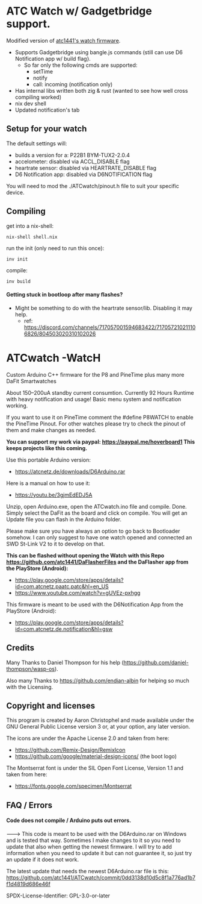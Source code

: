 # ATC Watch w/ Gadgetbridge support.
Modified version of [atc1441's watch firmware](https://github.com/atc1441/ATCwatch).

- Supports Gadgetbridge using bangle.js commands (still can use D6 Notification app w/ build flag}.
  - So far only the following cmds are supported:
    - setTime
    - notify
    - call: incoming (notification only)
- Has internal libs written both zig & rust (wanted to see how well cross compiling worked)
- nix dev shell
- Updated notification's tab

## Setup for your watch
The default settings will:
 - builds a version for a: P22B1  BYM-TUX2-2.0.4
 - accelometer: disabled via ACCL_DISABLE flag
 - heartrate sensor: disabled via HEARTRATE_DISABLE flag
 - D6 Notification app: disabled via D6NOTIFICATION flag

You will need to mod the ./ATCwatch/pinout.h file to suit your specific device.

## Compiling
get into a nix-shell:
```
nix-shell shell.nix
```

run the init (only need to run this once):
```
inv init
```

compile:
```
inv build
```

#### Getting stuck in bootloop after many flashes?
- Might be something to do with the heartrate sensor/lib. Disabling it may help.
  - ref: https://discord.com/channels/717057001594683422/717057210211106826/804503020310102026




# ATCwatch  -WatcH
Custom Arduino C++ firmware for the P8 and PineTime plus many more DaFit Smartwatches

About 150–200uA standby current consumtion. Currently 92 Hours Runtime with heavy notification and usage!
Basic menu system and notification working.

If you want to use it on PineTime comment the #define P8WATCH to enable the PineTime Pinout. 
For other watches please try to check the pinout of them and make changes as needed.

**You can support my work via paypal: https://paypal.me/hoverboard1 This keeps projects like this coming.**

Use this portable Arduino version:
- https://atcnetz.de/downloads/D6Arduino.rar

Here is a manual on how to use it:
- https://youtu.be/3gjmEdEDJ5A

Unzip, open Arduino.exe, open the ATCwatch.ino file and compile. Done.
Simply select the DaFit as the board and click on compile. You will get an Update file you can flash in the Arduino folder.

Please make sure you have always an option to go back to Bootloader somehow. I can only suggest to have one watch opened and connected an SWD St-Link V2 to it to develop on that.


**This can be flashed without opening the Watch with this Repo https://github.com/atc1441/DaFlasherFiles and the DaFlasher app from the PlayStore (Android):**
- https://play.google.com/store/apps/details?id=com.atcnetz.paatc.patc&hl=en_US
- https://www.youtube.com/watch?v=gUVEz-pxhgg

This firmware is meant to be used with the D6Notification App from the PlayStore (Android):
- https://play.google.com/store/apps/details?id=com.atcnetz.de.notification&hl=gsw

## Credits
Many Thanks to Daniel Thompson for his help (https://github.com/daniel-thompson/wasp-os).

Also many Thanks to https://github.com/endian-albin for helping so much with the Licensing.

## Copyright and licenses

This program is created by Aaron Christophel and made available under the GNU General Public License version 3 or, at your option, any later version.

The icons are under the Apache License 2.0 and taken from here:
- https://github.com/Remix-Design/RemixIcon
- https://github.com/google/material-design-icons/ (the boot logo)

The Montserrat font is under the SIL Open Font License, Version 1.1 and taken from here:
- https://fonts.google.com/specimen/Montserrat

## FAQ / Errors
#### Code does not compile / Arduino puts out errors.
---> This code is meant to be used with the D6Arduino.rar on Windows and is tested that way. Sometimes I make changes to it so you need to update that also when getting the newest firmware. I will try to add information when you need to update it but can not guarantee it, so just try an update if it does not work.

The latest update that needs the newest D6Arduino.rar file is this: https://github.com/atc1441/ATCwatch/commit/0dd3138d10d5c8f1a776ad1b7f1d4819d686e46f

SPDX-License-Identifier: GPL-3.0-or-later
